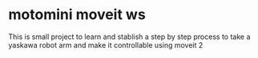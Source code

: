 # motomini moveit ws

This is small project to learn and stablish a step by step process to take a yaskawa robot arm and make it controllable using moveit 2